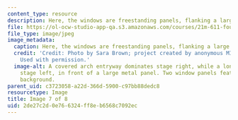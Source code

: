 ```yaml
---
content_type: resource
description: Here, the windows are freestanding panels, flanking a large metal panel.
file: https://ol-ocw-studio-app-qa.s3.amazonaws.com/courses/21m-611-foundations-of-theater-practice-fall-2009/2de27c2d0e766324ff8eb6568c7092ec_IMG_0588.jpg
file_type: image/jpeg
image_metadata:
  caption: Here, the windows are freestanding panels, flanking a large metal panel.
  credit: 'Credit: Photo by Sara Brown; project created by anonymous MIT students.
    Used with permission.'
  image-alt: A covered arch entryway dominates stage right, while a long desk sits
    stage left, in front of a large metal panel. Two window panels feature in the
    background.
parent_uid: c3723058-a22d-366d-5900-c97bb88dedc8
resourcetype: Image
title: Image 7 of 8
uid: 2de27c2d-0e76-6324-ff8e-b6568c7092ec
---
```


